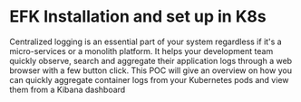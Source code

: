 # EFK Installation and set up in K8s

Centralized logging is an essential part of your system regardless if it's a micro-services or a monolith platform. It helps your development team quickly observe, search and aggregate their application logs through a web browser with a few button click.
This POC will give an overview on how you can quickly aggregate container logs from your Kubernetes pods and view them from a Kibana dashboard

